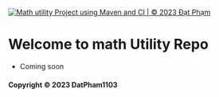 [![Math utility Project using Maven and CI | © 2023 Đạt Phạm](https://github.com/DatPham1103/math-util-mvn/actions/workflows/math-util-ci.yml/badge.svg)](https://github.com/DatPham1103/math-util-mvn/actions/workflows/math-util-ci.yml)

# Welcome to math Utility Repo

* Coming soon

#### Copyright &#169; 2023 DatPham1103
